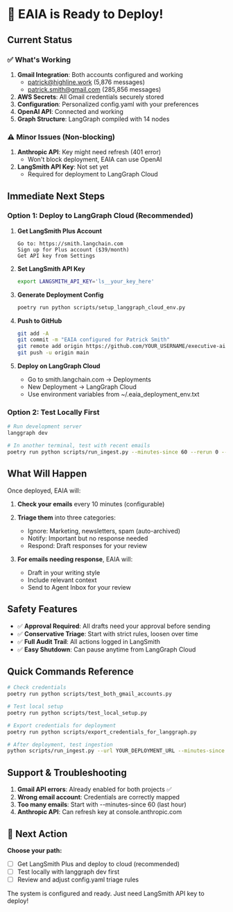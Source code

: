 # 🚀 EAIA is Ready to Deploy!

## Current Status

### ✅ What's Working
1. **Gmail Integration**: Both accounts configured and working
   - patrick@highline.work (5,876 messages)
   - patrick.smith@gmail.com (285,856 messages)
2. **AWS Secrets**: All Gmail credentials securely stored
3. **Configuration**: Personalized config.yaml with your preferences
4. **OpenAI API**: Connected and working
5. **Graph Structure**: LangGraph compiled with 14 nodes

### ⚠️ Minor Issues (Non-blocking)
1. **Anthropic API**: Key might need refresh (401 error)
   - Won't block deployment, EAIA can use OpenAI
2. **LangSmith API Key**: Not set yet
   - Required for deployment to LangGraph Cloud

## Immediate Next Steps

### Option 1: Deploy to LangGraph Cloud (Recommended)

1. **Get LangSmith Plus Account**
   ```
   Go to: https://smith.langchain.com
   Sign up for Plus account ($39/month)
   Get API key from Settings
   ```

2. **Set LangSmith API Key**
   ```bash
   export LANGSMITH_API_KEY='ls__your_key_here'
   ```

3. **Generate Deployment Config**
   ```bash
   poetry run python scripts/setup_langgraph_cloud_env.py
   ```

4. **Push to GitHub**
   ```bash
   git add -A
   git commit -m "EAIA configured for Patrick Smith"
   git remote add origin https://github.com/YOUR_USERNAME/executive-ai-assistant.git
   git push -u origin main
   ```

5. **Deploy on LangGraph Cloud**
   - Go to smith.langchain.com → Deployments
   - New Deployment → LangGraph Cloud
   - Use environment variables from ~/.eaia_deployment_env.txt

### Option 2: Test Locally First

```bash
# Run development server
langgraph dev

# In another terminal, test with recent emails
poetry run python scripts/run_ingest.py --minutes-since 60 --rerun 0 --early 1
```

## What Will Happen

Once deployed, EAIA will:

1. **Check your emails** every 10 minutes (configurable)
2. **Triage them** into three categories:
   - Ignore: Marketing, newsletters, spam (auto-archived)
   - Notify: Important but no response needed
   - Respond: Draft responses for your review

3. **For emails needing response**, EAIA will:
   - Draft in your writing style
   - Include relevant context
   - Send to Agent Inbox for your review

## Safety Features

- ✅ **Approval Required**: All drafts need your approval before sending
- ✅ **Conservative Triage**: Start with strict rules, loosen over time
- ✅ **Full Audit Trail**: All actions logged in LangSmith
- ✅ **Easy Shutdown**: Can pause anytime from LangGraph Cloud

## Quick Commands Reference

```bash
# Check credentials
poetry run python scripts/test_both_gmail_accounts.py

# Test local setup
poetry run python scripts/test_local_setup.py

# Export credentials for deployment
poetry run python scripts/export_credentials_for_langgraph.py

# After deployment, test ingestion
python scripts/run_ingest.py --url YOUR_DEPLOYMENT_URL --minutes-since 60
```

## Support & Troubleshooting

1. **Gmail API errors**: Already enabled for both projects ✅
2. **Wrong email account**: Credentials are correctly mapped
3. **Too many emails**: Start with --minutes-since 60 (last hour)
4. **Anthropic API**: Can refresh key at console.anthropic.com

## 🎯 Next Action

**Choose your path:**
- [ ] Get LangSmith Plus and deploy to cloud (recommended)
- [ ] Test locally with langgraph dev first
- [ ] Review and adjust config.yaml triage rules

The system is configured and ready. Just need LangSmith API key to deploy!